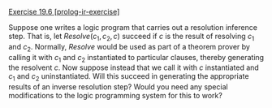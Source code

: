 [Exercise 19.6 \[prolog-ir-exercise\]](ex_6/)

Suppose one writes a logic program that carries
out a resolution inference step. That is, let ${Resolve}(c_1,c_2,c)$
succeed if $c$ is the result of resolving $c_1$ and $c_2$. Normally,
${Resolve}$ would be used as part of a theorem prover by calling it
with $c_1$ and $c_2$ instantiated to particular clauses, thereby
generating the resolvent $c$. Now suppose instead that we call it with
$c$ instantiated and $c_1$ and $c_2$ uninstantiated. Will this succeed
in generating the appropriate results of an inverse resolution step?
Would you need any special modifications to the logic programming system
for this to work?
